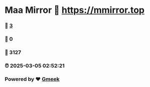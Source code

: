 # Maa Mirror :link: https://mmirror.top 
### :page_facing_up: [3](https://mmirror.top/tag.html) 
### :speech_balloon: 0 
### :hibiscus: 3127 
### :alarm_clock: 2025-03-05 02:52:21 
### Powered by :heart: [Gmeek](https://github.com/Meekdai/Gmeek)

